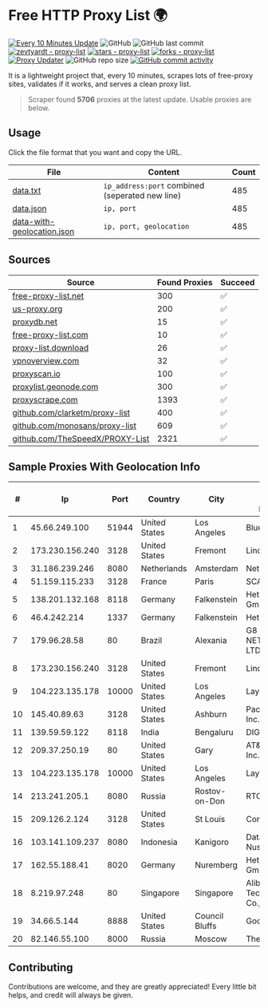 
# Free HTTP Proxy List 🌍

[![Every 10 Minutes Update](https://github.com/mertguvencli/http-proxy-list/actions/workflows/main.yml/badge.svg?branch=main)](https://github.com/mertguvencli/http-proxy-list/actions/workflows/main.yml)
![GitHub](https://img.shields.io/github/license/mertguvencli/http-proxy-list)
![GitHub last commit](https://img.shields.io/github/last-commit/mertguvencli/http-proxy-list)
[![zevtyardt - proxy-list](https://img.shields.io/static/v1?label=zevtyardt&message=proxy-list&color=blue&logo=github)](https://github.com/zevtyardt/proxy-list "Go to GitHub repo")
[![stars - proxy-list](https://img.shields.io/github/stars/zevtyardt/proxy-list?style=social)](https://github.com/zevtyardt/proxy-list)
[![forks - proxy-list](https://img.shields.io/github/forks/zevtyardt/proxy-list?style=social)](https://github.com/zevtyardt/proxy-list)
[![Proxy Updater](https://github.com/zevtyardt/proxy-list/workflows/Proxy%20Updater/badge.svg)](https://github.com/zevtyardt/proxy-list/actions?query=workflow:"Proxy+Updater")
![GitHub repo size](https://img.shields.io/github/repo-size/zevtyardt/proxy-list)
[![GitHub commit activity](https://img.shields.io/github/commit-activity/m/zevtyardt/proxy-list?logo=commits)](https://github.com/zevtyardt/proxy-list/commits/main)

It is a lightweight project that, every 10 minutes, scrapes lots of free-proxy sites, validates if it works, and serves a clean proxy list.

> Scraper found **5706** proxies at the latest update. Usable proxies are below.

## Usage

Click the file format that you want and copy the URL.

|File|Content|Count|
|----|-------|-----|
|[data.txt](https://raw.githubusercontent.com/mertguvencli/http-proxy-list/main/proxy-list/data.txt)|`ip_address:port` combined (seperated new line)|485|
|[data.json](https://raw.githubusercontent.com/mertguvencli/http-proxy-list/main/proxy-list/data.json)|`ip, port`|485|
|[data-with-geolocation.json](https://raw.githubusercontent.com/mertguvencli/http-proxy-list/main/proxy-list/data-with-geolocation.json)|`ip, port, geolocation`|485|

## Sources

|Source|Found Proxies|Succeed|
|------|-------------|-------|
|[free-proxy-list.net](https://free-proxy-list.net)|300|✅|
|[us-proxy.org](https://www.us-proxy.org)|200|✅|
|[proxydb.net](http://proxydb.net)|15|✅|
|[free-proxy-list.com](https://free-proxy-list.com/?page=&port=&type%5B%5D=http&type%5B%5D=https&up_time=0&search=Search)|10|✅|
|[proxy-list.download](https://www.proxy-list.download/HTTP)|26|✅|
|[vpnoverview.com](https://vpnoverview.com/privacy/anonymous-browsing/free-proxy-servers)|32|✅|
|[proxyscan.io](https://www.proxyscan.io)|100|✅|
|[proxylist.geonode.com](https://proxylist.geonode.com/api/proxy-list?limit=300&page=1&sort_by=lastChecked&sort_type=desc&protocols=http,https)|300|✅|
|[proxyscrape.com](https://api.proxyscrape.com/v2/?request=displayproxies&protocol=http&timeout=10000&country=all&ssl=all&anonymity=all)|1393|✅|
|[github.com/clarketm/proxy-list](https://raw.githubusercontent.com/clarketm/proxy-list/master/proxy-list-raw.txt)|400|✅|
|[github.com/monosans/proxy-list](https://raw.githubusercontent.com/monosans/proxy-list/main/proxies/http.txt)|609|✅|
|[github.com/TheSpeedX/PROXY-List](https://raw.githubusercontent.com/TheSpeedX/PROXY-List/master/http.txt)|2321|✅|


## Sample Proxies With Geolocation Info

|#|Ip|Port|Country|City|Internet Service Provider|
|-|--|----|-------|----|-------------------------|
|1|45.66.249.100|51944|United States|Los Angeles|BlueVPS OU|
|2|173.230.156.240|3128|United States|Fremont|Linode, LLC|
|3|31.186.239.246|8080|Netherlands|Amsterdam|NetSkope Inc|
|4|51.159.115.233|3128|France|Paris|SCALEWAY|
|5|138.201.132.168|8118|Germany|Falkenstein|Hetzner Online GmbH|
|6|46.4.242.214|1337|Germany|Falkenstein|Hetzner|
|7|179.96.28.58|80|Brazil|Alexania|G8 NETWORKS LTDA|
|8|173.230.156.240|3128|United States|Fremont|Linode, LLC|
|9|104.223.135.178|10000|United States|Los Angeles|LayerHost|
|10|145.40.89.63|3128|United States|Ashburn|Packet Host, Inc.|
|11|139.59.59.122|8118|India|Bengaluru|DIGITALOCEAN|
|12|209.37.250.19|80|United States|Gary|AT&T Services, Inc.|
|13|104.223.135.178|10000|United States|Los Angeles|LayerHost|
|14|213.241.205.1|8080|Russia|Rostov-on-Don|RTCOMM-YUG|
|15|209.126.2.124|3128|United States|St Louis|Contabo Inc.|
|16|103.141.109.237|8080|Indonesia|Kanigoro|Data Buana Nusantara|
|17|162.55.188.41|8020|Germany|Nuremberg|Hetzner Online GmbH|
|18|8.219.97.248|80|Singapore|Singapore|Alibaba (US) Technology Co., Ltd.|
|19|34.66.5.144|8888|United States|Council Bluffs|Google LLC|
|20|82.146.55.100|8000|Russia|Moscow|TheFirst|



## Contributing

Contributions are welcome, and they are greatly appreciated! Every
little bit helps, and credit will always be given.

